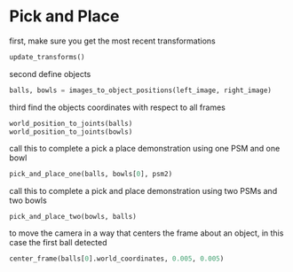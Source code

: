 # Pick and Place


first, make sure you get the most recent transformations
```python 
update_transforms()
```

second define objects
```python
balls, bowls = images_to_object_positions(left_image, right_image)
```

third find the objects coordinates with respect to all frames
```python
world_position_to_joints(balls)
world_position_to_joints(bowls)
```

call this to complete a pick a place demonstration using one PSM and one bowl 
```python
pick_and_place_one(balls, bowls[0], psm2)
```
call this to complete a pick and place demonstration using two PSMs and two bowls
```pyhton
pick_and_place_two(bowls, balls)
```

to move the camera in a way that centers the frame about an object, in this case the first ball detected
```python
center_frame(balls[0].world_coordinates, 0.005, 0.005)
```

